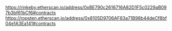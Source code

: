 https://rinkeby.etherscan.io/address/0xBE790c2616716A82D1F5c0229aB097b3bf61bCf6#contracts
https://ropsten.etherscan.io/address/0x8105D9706AF83a71B98b44deCf8bf04e1A3Ea141#contracts
